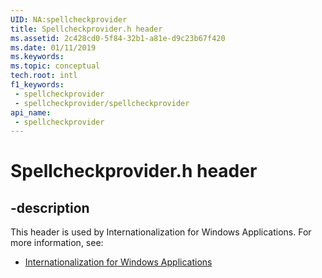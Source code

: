 ```yaml
---
UID: NA:spellcheckprovider
title: Spellcheckprovider.h header
ms.assetid: 2c428cd0-5f84-32b1-a81e-d9c23b67f420
ms.date: 01/11/2019
ms.keywords: 
ms.topic: conceptual
tech.root: intl
f1_keywords:
 - spellcheckprovider
 - spellcheckprovider/spellcheckprovider
api_name:
 - spellcheckprovider
---
```


# Spellcheckprovider.h header


## -description

This header is used by Internationalization for Windows Applications. For more information, see:

- [Internationalization for Windows Applications](../_intl/index.md)

